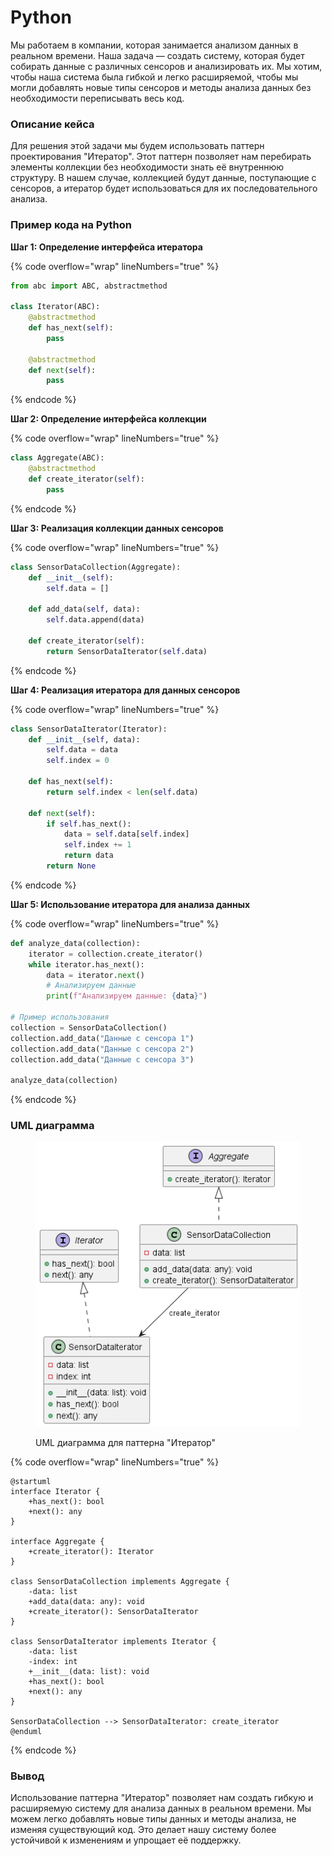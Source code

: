 # Python

Мы работаем в компании, которая занимается анализом данных в реальном времени. Наша задача — создать систему, которая будет собирать данные с различных сенсоров и анализировать их. Мы хотим, чтобы наша система была гибкой и легко расширяемой, чтобы мы могли добавлять новые типы сенсоров и методы анализа данных без необходимости переписывать весь код.

### Описание кейса

Для решения этой задачи мы будем использовать паттерн проектирования "Итератор". Этот паттерн позволяет нам перебирать элементы коллекции без необходимости знать её внутреннюю структуру. В нашем случае, коллекцией будут данные, поступающие с сенсоров, а итератор будет использоваться для их последовательного анализа.

### Пример кода на Python

**Шаг 1: Определение интерфейса итератора**

{% code overflow="wrap" lineNumbers="true" %}
```python
from abc import ABC, abstractmethod

class Iterator(ABC):
    @abstractmethod
    def has_next(self):
        pass

    @abstractmethod
    def next(self):
        pass
```
{% endcode %}

**Шаг 2: Определение интерфейса коллекции**

{% code overflow="wrap" lineNumbers="true" %}
```python
class Aggregate(ABC):
    @abstractmethod
    def create_iterator(self):
        pass
```
{% endcode %}

**Шаг 3: Реализация коллекции данных сенсоров**

{% code overflow="wrap" lineNumbers="true" %}
```python
class SensorDataCollection(Aggregate):
    def __init__(self):
        self.data = []

    def add_data(self, data):
        self.data.append(data)

    def create_iterator(self):
        return SensorDataIterator(self.data)
```
{% endcode %}

**Шаг 4: Реализация итератора для данных сенсоров**

{% code overflow="wrap" lineNumbers="true" %}
```python
class SensorDataIterator(Iterator):
    def __init__(self, data):
        self.data = data
        self.index = 0

    def has_next(self):
        return self.index < len(self.data)

    def next(self):
        if self.has_next():
            data = self.data[self.index]
            self.index += 1
            return data
        return None
```
{% endcode %}

**Шаг 5: Использование итератора для анализа данных**

{% code overflow="wrap" lineNumbers="true" %}
```python
def analyze_data(collection):
    iterator = collection.create_iterator()
    while iterator.has_next():
        data = iterator.next()
        # Анализируем данные
        print(f"Анализируем данные: {data}")

# Пример использования
collection = SensorDataCollection()
collection.add_data("Данные с сенсора 1")
collection.add_data("Данные с сенсора 2")
collection.add_data("Данные с сенсора 3")

analyze_data(collection)
```
{% endcode %}

### UML диаграмма

<figure><img src="../../../../../.gitbook/assets/image (2) (1) (1) (1) (1) (1).png" alt=""><figcaption><p>UML диаграмма для паттерна "Итератор"</p></figcaption></figure>

{% code overflow="wrap" lineNumbers="true" %}
```plantuml
@startuml
interface Iterator {
    +has_next(): bool
    +next(): any
}

interface Aggregate {
    +create_iterator(): Iterator
}

class SensorDataCollection implements Aggregate {
    -data: list
    +add_data(data: any): void
    +create_iterator(): SensorDataIterator
}

class SensorDataIterator implements Iterator {
    -data: list
    -index: int
    +__init__(data: list): void
    +has_next(): bool
    +next(): any
}

SensorDataCollection --> SensorDataIterator: create_iterator
@enduml
```
{% endcode %}

### Вывод

Использование паттерна "Итератор" позволяет нам создать гибкую и расширяемую систему для анализа данных в реальном времени. Мы можем легко добавлять новые типы данных и методы анализа, не изменяя существующий код. Это делает нашу систему более устойчивой к изменениям и упрощает её поддержку.
